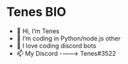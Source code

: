 # Tenes BIO
- 👋 Hi, I’m Tenes
- 👀 I’m coding in Python/node.js other
- 🌱 I love coding discord bots
- 📫 My Discord ----> Tenes#3522
